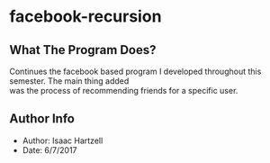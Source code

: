 # facebook-recursion

## What The Program Does?
Continues the facebook based program I developed throughout this semester. The main thing added\
was the process of recommending friends for a specific user.

## Author Info
- Author: Isaac Hartzell
- Date: 6/7/2017
